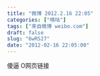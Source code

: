 ```yaml
---
title: "微博 2012.2.16 22:05"
categories: ["嘀咕"]
tags: ["来自微博 weibo.com"]
draft: false
slug: "6wRS27"
date: "2012-02-16 22:05:00"
---
```


<p>傻逼 O网页链接 ​​​​</p>
